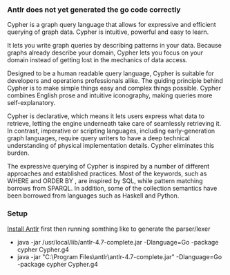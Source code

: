 ### Antlr does not yet generated the go code correctly

Cypher is a graph query language that allows for expressive and efficient querying of graph data. Cypher is intuitive, powerful and easy to learn.

It lets you write graph queries by describing patterns in your data. Because graphs already describe your domain, Cypher lets you focus on your domain instead of getting lost in the mechanics of data access.

Designed to be a human readable query language, Cypher is suitable for developers and operations professionals alike. The guiding principle behind Cypher is to make simple things easy and complex things possible. Cypher combines English prose and intuitive iconography, making queries more self-explanatory.

Cypher is declarative, which means it lets users express what data to retrieve, letting the engine underneath take care of seamlessly retrieving it. In contrast, imperative or scripting languages, including early-generation graph languages, require query writers to have a deep technical understanding of physical implementation details. Cypher eliminates this burden.

The expressive querying of Cypher is inspired by a number of different approaches and established practices. Most of the keywords, such as WHERE and ORDER BY , are inspired by SQL, while pattern matching borrows from SPARQL. In addition, some of the collection semantics have been borrowed from languages such as Haskell and Python.

### Setup

[Install Antlr](https://github.com/antlr/antlr4/blob/master/doc/getting-started.md) first then running somthing like to generate the parser/lexer


* java -jar /usr/local/lib/antlr-4.7-complete.jar -Dlanguage=Go -package cypher Cypher.g4
* java -jar "C:\Program Files\antlr\antlr-4.7-complete.jar" -Dlanguage=Go -package cypher Cypher.g4
